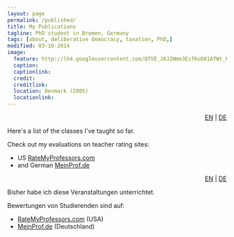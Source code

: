 ```yaml
---
layout: page
permalink: /published/
title: My Publications
tagline: PhD student in Bremen, Germany
tags: [about, deliberative democracy, taxation, PhD,]
modified: 03-10-2014
image:
  feature: http://lh4.googleusercontent.com/QTVE_J6J2Wmm3EzfKu681AfWt_KsnhibveQuXj_x7c5F=w884-h200-no
  caption: 
  captionlink: 
  credit:
  creditlink: 
  location: Denmark (2005)
  locationlink:
---
```


<p style="text-align:right;"><a href="http://maxheld.de/teaching">EN</a> | <a href="http://maxheld.de/teaching/2">DE</a></p>
Here's a list of the classes I've taught so far.

Check out my evaluations on teacher rating sites:
<ul>
  <li>US <a title="RateMyProfessors.com" href="http://www.ratemyprofessors.com/ShowRatings.jsp?tid=1144707">RateMyProfessors.com</a></li>
  <li>and German <a title="MeinProf.de" href="http://www.meinprof.de/lecturers/Maximilian_Held">MeinProf.de</a></li>
</ul>
<!--nextpage-->
<p style="text-align:right;"><a href="http://maxheld.de/teaching">EN</a> | <a href="http://maxheld.de/teaching/2">DE
</a></p>
<p style="text-align:left;">Bisher habe ich diese Veranstaltungen unterrichtet.</p>
<p style="text-align:left;">Bewertungen von Studierenden sind auf:</p>

<ul>
  <li><a title="RateMyProfessors.com" href="http://www.ratemyprofessors.com/ShowRatings.jsp?tid=1144707">RateMyProfessors.com</a> (USA)</li>
  <li><a title="MeinProf.de" href="http://www.meinprof.de/lecturers/Maximilian_Held">MeinProf.de</a> (Deutschland)</li>
</ul>